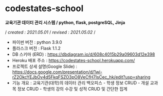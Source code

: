 # codestates-school
**교육기관 데이터 관리 시스템 / python, flask, postgreSQL, Jinja**

/ _created : 2021.05.01_ / _revised : 2021.05.02_ /


- 파이썬 버전 : python 3.9.0
- 플라스크 버전 : Flask 1.1.2
- DB 스키마 (ERD) : https://dbdiagram.io/d/608c4015b29a09603d12e398
- Heroku 배포 주소 : https://codestates-school.herokuapp.com/
- 프로젝트 상세 설명(Google Slide) : https://docs.google.com/presentation/d/1wi-rZ2OkcYEJbOv4d5FkqFSZO3pO8VeCfH7IsCec_hk/edit?usp=sharing
- 기능 개요 : 교육기관(대학)의 데이터 관리 백오피스 
              - 학생 정보 CRUD
              - 개설 교과목 정보 CRUD
              - 학생의 강의 수강 및 성적 CRUD 및 간단한 집계
